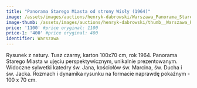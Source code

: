 ```yaml
---
title: "Panorama Starego Miasta od strony Wisły (1964)"
image: /assets/images/auctions/henryk-dabrowski/Warszawa_Panorama_Starego_Miasta_od_strony_Wisly_(1964).jpg
image-thumb: /assets/images/auctions/henryk-dabrowski/thumb__Warszawa_Panorama_Starego_Miasta_od_strony_Wisly_(1964).jpg
price: '1100' #price oryginal: 1100
price-1: '400' #price oryginal: 400
identifier: Warszawa
---
```


Rysunek z natury. Tusz czarny, karton 100x70 cm, rok 1964. Panorama Starego Miasta w ujęciu perspektywicznym, unikalnie prezentowanym. Widoczne sylwetki katedry św. Jana, kościołów św. Marcina, św. Ducha i św. Jacka.
Rozmach i dynamika rysunku na formacie naprawdę pokaźnym - 100 x 70 cm.